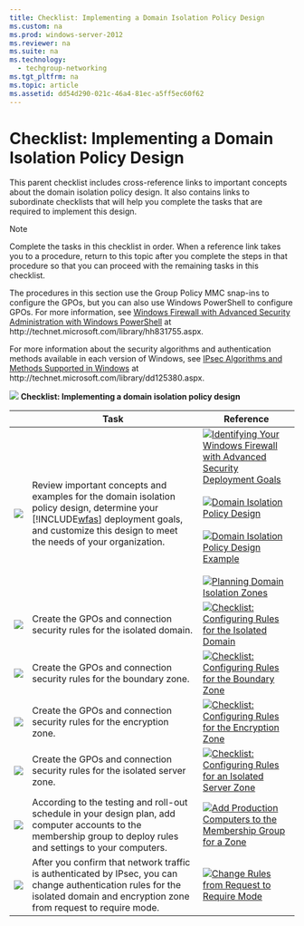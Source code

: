 ```yaml
---
title: Checklist: Implementing a Domain Isolation Policy Design
ms.custom: na
ms.prod: windows-server-2012
ms.reviewer: na
ms.suite: na
ms.technology: 
  - techgroup-networking
ms.tgt_pltfrm: na
ms.topic: article
ms.assetid: dd54d290-021c-46a4-81ec-a5ff5ec60f62
---
```

# Checklist: Implementing a Domain Isolation Policy Design
This parent checklist includes cross\-reference links to important concepts about the domain isolation policy design. It also contains links to subordinate checklists that will help you complete the tasks that are required to implement this design.

> [!NOTE]
> Complete the tasks in this checklist in order. When a reference link takes you to a procedure, return to this topic after you complete the steps in that procedure so that you can proceed with the remaining tasks in this checklist.
> 
> The procedures in this section use the Group Policy MMC snap\-ins to configure the GPOs, but you can also use Windows PowerShell to configure GPOs. For more information, see [Windows Firewall with Advanced Security Administration with Windows PowerShell](http://technet.microsoft.com/library/hh831755.aspx) at http:\/\/technet.microsoft.com\/library\/hh831755.aspx.
> 
> For more information about the security algorithms and authentication methods available in each version of Windows, see [IPsec Algorithms and Methods Supported in Windows](http://technet.microsoft.com/library/dd125380.aspx) at http:\/\/technet.microsoft.com\/library\/dd125380.aspx.

![](media/2b05dce3-938f-4168-9b8f-1f4398cbdb9b.gif) **Checklist: Implementing a domain isolation policy design**

||Task|Reference|
|-|--------|-------------|
|![](media/WFAS_icon_checkbox.gif)|Review important concepts and examples for the domain isolation policy design, determine your [!INCLUDE[wfas](includes/wfas_md.md)] deployment goals, and customize this design to meet the needs of your organization.|![](media/faa393df-4856-4431-9eda-4f4e5be72a90.gif)[Identifying Your Windows Firewall with Advanced Security Deployment Goals](Identifying-Your-Windows-Firewall-with-Advanced-Security-Deployment-Goals.md)<br /><br />![](media/faa393df-4856-4431-9eda-4f4e5be72a90.gif)[Domain Isolation Policy Design](Domain-Isolation-Policy-Design.md)<br /><br />![](media/faa393df-4856-4431-9eda-4f4e5be72a90.gif)[Domain Isolation Policy Design Example](Domain-Isolation-Policy-Design-Example.md)<br /><br />![](media/faa393df-4856-4431-9eda-4f4e5be72a90.gif)[Planning Domain Isolation Zones](Planning-Domain-Isolation-Zones.md)|
|![](media/WFAS_icon_checkbox.gif)|Create the GPOs and connection security rules for the isolated domain.|![](media/bc6cea1a-1c6c-4124-8c8f-1df5adfe8c88.gif)[Checklist: Configuring Rules for the Isolated Domain](Checklist--Configuring-Rules-for-the-Isolated-Domain.md)|
|![](media/WFAS_icon_checkbox.gif)|Create the GPOs and connection security rules for the boundary zone.|![](media/bc6cea1a-1c6c-4124-8c8f-1df5adfe8c88.gif)[Checklist: Configuring Rules for the Boundary Zone](Checklist--Configuring-Rules-for-the-Boundary-Zone.md)|
|![](media/WFAS_icon_checkbox.gif)|Create the GPOs and connection security rules for the encryption zone.|![](media/bc6cea1a-1c6c-4124-8c8f-1df5adfe8c88.gif)[Checklist: Configuring Rules for the Encryption Zone](Checklist--Configuring-Rules-for-the-Encryption-Zone.md)|
|![](media/WFAS_icon_checkbox.gif)|Create the GPOs and connection security rules for the isolated server zone.|![](media/bc6cea1a-1c6c-4124-8c8f-1df5adfe8c88.gif)[Checklist: Configuring Rules for an Isolated Server Zone](Checklist--Configuring-Rules-for-an-Isolated-Server-Zone.md)|
|![](media/WFAS_icon_checkbox.gif)|According to the testing and roll\-out schedule in your design plan, add computer accounts to the membership group to deploy rules and settings to your computers.|![](media/15dd35b6-6cc6-421f-93f8-7109920e7144.gif)[Add Production Computers to the Membership Group for a Zone](Add-Production-Computers-to-the-Membership-Group-for-a-Zone.md)|
|![](media/WFAS_icon_checkbox.gif)|After you confirm that network traffic is authenticated by IPsec, you can change authentication rules for the isolated domain and encryption zone from request to require mode.|![](media/15dd35b6-6cc6-421f-93f8-7109920e7144.gif)[Change Rules from Request to Require Mode](Change-Rules-from-Request-to-Require-Mode.md)|


